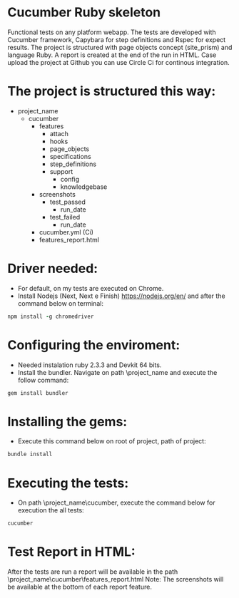 # Cucumber Ruby skeleton
  Functional tests on any platform webapp. The tests are developed with Cucumber framework, Capybara for step definitions and Rspec for expect results. The project is structured with page objects concept (site_prism) and language Ruby. A report is created at the end of the run in HTML. Case upload the project at Github you can use Circle Ci for continous integration.

# The project is structured this way:

- project_name
    * cucumber
      + features
        * attach
        * hooks
        * page_objects
        * specifications
        * step_definitions
        - support
          * config
          * knowledgebase
      + screenshots
        - test_passed
          * run_date
        - test_failed
          * run_date
      + cucumber.yml (Ci)
      + features_report.html      
      
# Driver needed:
- For default, on my tests are executed on Chrome.
- Install Nodejs (Next, Next e Finish) https://nodejs.org/en/ and after the command below on terminal:

```ruby
npm install -g chromedriver
```

# Configuring the enviroment:
- Needed instalation ruby 2.3.3 and Devkit 64 bits.
- Install the bundler. Navigate on path \project_name and execute the follow command:

```ruby
gem install bundler
```

# Installing the gems:
- Execute this command below on root of project, path of project:

```ruby
bundle install
```

# Executing the tests:
- On path \project_name\cucumber, execute the command below for execution the all tests:

```ruby
cucumber
```

# Test Report in HTML:
After the tests are run a report will be available in the path \project_name\cucumber\features_report.html
Note: The screenshots will be available at the bottom of each report feature.
